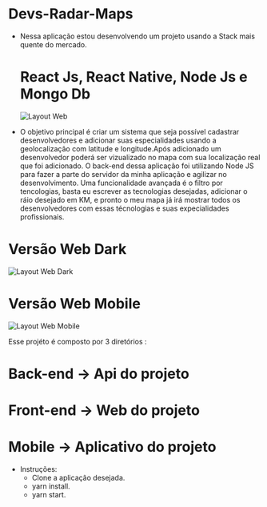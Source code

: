 # Devs-Radar-Maps

- Nessa aplicação estou desenvolvendo um projeto usando a Stack mais quente do mercado.
  # React Js,  React Native, Node Js e Mongo Db
  
  ![Layout Web](https://user-images.githubusercontent.com/31220608/74565841-7eb12680-4f48-11ea-8cab-0f1a98f031df.png)
  
- O objetivo principal é criar um sistema que seja possível cadastrar desenvolvedores e adicionar suas especialidades usando a geolocalização com latitude e longitude.Após adicionado um desenvolvedor poderá ser vizualizado no mapa com sua localização real que foi adicionado. O back-end dessa aplicação foi utilizando Node JS para fazer a parte do servidor da minha aplicação e agilizar no desenvolvimento.
Uma funcionalidade avançada é o filtro por tencologias, basta eu escrever as tecnologias desejadas, adicionar o ráio desejado em KM, e pronto o meu mapa já irá mostrar todos os desenvolvedores com essas técnologias e suas expecialidades profissionais.

# Versão Web Dark
![Layout Web Dark](https://user-images.githubusercontent.com/31220608/74565856-896bbb80-4f48-11ea-8960-8512b3895f3c.png)

# Versão Web Mobile
![Layout Web Mobile](https://user-images.githubusercontent.com/31220608/74565871-9092c980-4f48-11ea-93f7-faf6ac9467f6.png)

Esse projéto é composto por 3 diretórios : 
 # Back-end -> Api do projeto
 # Front-end -> Web do projeto
 # Mobile -> Aplicativo do projeto
 
- Instruções:
  - Clone a aplicação desejada.
  - yarn install.
  - yarn start.